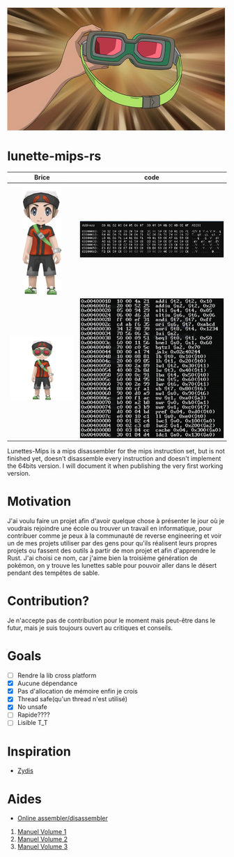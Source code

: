 ![](/img/go-goggles.png)
# lunette-mips-rs

|             Brice              |            code             |
| :----------------------------: | :-------------------------: |
| ![](/img/brice-no-goggles.png) |      ![](/img/hex.png)      |
|  ![](/img/brice-goggles.png)   | ![](/img/mips-assembly.png) |


Lunettes-Mips is a mips disassembler for the mips instruction set, but is not finished yet, doesn't disassemble every instruction and doesn't implement the 64bits version. I will document it when publishing the very first working version.

# Motivation

J'ai voulu faire un projet afin d'avoir quelque chose à présenter le jour où je voudrais rejoindre une école ou trouver un travail en informatique, pour contribuer comme je peux à la communauté de reverse engineering et voir un de mes projets utiliser par des gens pour qu'ils réalisent leurs propres projets ou fassent des outils à partir de mon projet et afin d'apprendre le Rust. J'ai choisi ce nom, car j'aime bien la troisième génération de pokémon, on y trouve les lunettes sable pour pouvoir aller dans le désert pendant des tempêtes de sable.

# Contribution?

Je n'accepte pas de contribution pour le moment mais peut-être dans le futur, mais je suis toujours ouvert au critiques et conseils.

# Goals

- [ ] Rendre la lib cross platform
- [x] Aucune dépendance
- [x] Pas d'allocation de mémoire enfin je crois
- [x] Thread safe(qu'un thread n'est utilisé)
- [x] No unsafe
- [ ] Rapide????
- [ ] Lisible T_T
# Inspiration

- [Zydis](https://github.com/zyantific/zydis)

# Aides

- [Online assembler/disassembler](https://yozan233.github.io/Online-Assembler-Disassembler/)
1. [Manuel Volume 1](https://riteme.site/nscscc/doc/mips/Volume%20I:%20Introduction%20to%20MIPS32%20Architecture.pdf)
2. [Manuel Volume 2](https://riteme.site/nscscc/doc/mips/Volume%20II:%20MIPS32%20Instruction%20Set.pdf)
3. [Manuel Volume 3](https://s3-eu-west-1.amazonaws.com/downloads-mips/documents/MD00090-2B-MIPS32PRA-AFP-06.02.pdf)